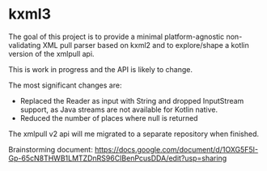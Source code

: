 # kxml3

The goal of this project is to provide a minimal platform-agnostic non-validating XML pull parser based on kxml2 and to explore/shape a kotlin version of the xmlpull api.

This is work in progress and the API is likely to change.

The most significant changes are:

- Replaced the Reader as input with String and dropped InputStream support, as Java streams are not available for Kotlin native.
- Reduced the number of places where null is returned

The xmlpull v2 api will me migrated to a separate repository when finished.

Brainstorming document: https://docs.google.com/document/d/1OXG5F5I-Gp-65cN8THWB1LMTZDnRS96CIBenPcusDDA/edit?usp=sharing
